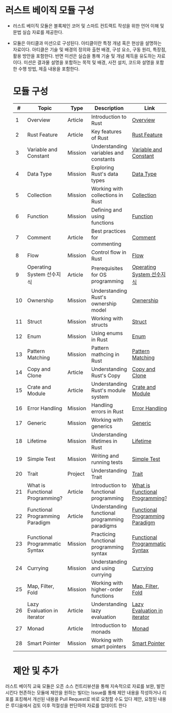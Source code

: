   # 러스트 베이직 모듈 구성
  
* 러스트 베이직 모듈은 블록체인 코어 및 스마트 컨트랙트 작성을 위한 언어 이해 및 문법 실습 자료를 제공한다.
* 모듈은 아티클과 미션으로 구성된다. 아티클이란 특정 개념 혹은 현상을 설명하는 자료이다. 아티클은 기술 및 배경의 정의와 출현 배경, 구성 요소, 구동 원리, 특장점, 활용 방안을 포함한다. 반면 미션은 실습을 통해 기술 및 개념 체득을 유도하는 자료이다. 미션은 결과물 설명을 포함하는 목적 및 배경, 사전 설치, 코드와 설명을 포함한 수행 방법, 제출 내용을 포함한다.

  # 모듈 구성

  | # | Topic | Type | Description | Link |
  |---|-------|------|-------------|------|
  | 1 | Overview | Article | Introduction to Rust | [Overview](./article/Overview.md) |
  | 2 | Rust Feature | Article | Key features of Rust | [Rust Feature](./article/Rust_Feature.md) |
  | 3 | Variable and Constant | Mission | Understanding variables and constants | [Variable and Constant](./article/Variable_and_Constant.md) |
  | 4 | Data Type | Mission | Exploring Rust's data types | [Data Type](./article/Data_Type.md) |
  | 5 | Collection | Mission | Working with collections in Rust | [Collection](./article/Collection.md) |
  | 6 | Function | Mission | Defining and using functions | [Function](./article/Function.md) |
  | 7 | Comment | Article | Best practices for commenting | [Comment](./article/Comment.md) |
  | 8 | Flow | Mission | Control flow in Rust | [Flow](./article/Flow.md) |
  | 9 | Operating System 선수지식 | Article | Prerequisites for OS programming | [Operating System 선수지식](./article/Operating_System_선수지식.md) |
  | 10 | Ownership | Mission | Understanding Rust's ownership model | [Ownership](./article/Ownership_1.md) |
  | 11 | Struct | Mission | Working with structs | [Struct](./article/Struct.md) |
  | 12 | Enum | Mission | Using enums in Rust | [Enum](./article/Enum.md) |
  | 13 | Pattern Matching | Mission | Pattern mathcing in Rust | [Pattern Matching](./article/PatternMatching.md) |
  | 14 | Copy and Clone | Article | Understanding Rust's Copy| [Copy and Clone](./article/Copy_and_clone.md) |
  | 15 | Crate and Module | Article | Understanding Rust's module system | [Crate and Module](./article/Crate_and_Module.md) |
  | 16 | Error Handling | Mission | Handling errors in Rust | [Error Handling](./article/Error_Handling.md) |
  | 17 | Generic | Mission | Working with generics | [Generic](./article/Generic.md) |
  | 18 | Lifetime | Mission | Understanding lifetimes in Rust | [Lifetime](./article/Lifetime.md) |
  | 19 | Simple Test | Mission | Writing and running tests | [Simple Test](./article/Simple_Test.md) |
  | 20 | Trait | Project | Understanding Trait | [Trait](./article/Trait.md) |
  | 21 | What is Functional Programming? | Article | Introduction to functional programming | [What is Functional Programming?](./article/What_is_Functional_Programming.md) |
  | 22 | Functional Programming Paradigm | Article | Understanding functional programming paradigms | [Functional Programming Paradigm](./article/Functional_Programming_Paradigm.md) |
  | 23 | Functional Programmatic Syntax | Mission | Practicing functional programming syntax | [Functional Programmatic Syntax](./article/Functional_Programmatic_Syntax.md) |
  | 24 | Currying | Mission | Understanding and using currying | [Currying](./article/Currying.md) |
  | 25 | Map, Filter, Fold | Mission | Working with higher-order functions | [Map, Filter, Fold](./article/map_filter_fold.md) |
  | 26 | Lazy Evaluation in iterator | Article | Understanding lazy evaluation | [Lazy Evaluation in iterator](./article/Lazy_evaluation.md) |
  | 27 | Monad | Article | Introduction to monads | [Monad](./article/Monad.md) |
  | 28 | Smart Pointer | Mission | Working with smart pointers | [Smart Pointer](./article/Smart_Pointer.md) |

  

  # 제안 및 추가 
러스트 베이직 교육 모듈은 오픈 소스 컨트리뷰션을 통해 지속적으로 자료를 보완, 발전시킨다
현존하는 모듈에 제안을 원하는 빌더는 Issue를 통해 제안 내용을 작성하거나 리포를 포킹해서 개선된 내용을 Pull Request로 바로 요청할 수도 있다
제안, 요청된 내용은 루디움에서 검토 이후 적절성을 판단하여 자료를 업데이트 한다
